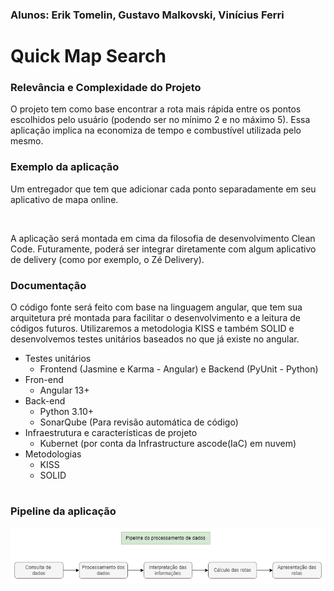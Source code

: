 ### Alunos: Erik Tomelin, Gustavo Malkovski, Vinícius Ferri

# Quick Map Search

### Relevância e Complexidade do Projeto
O projeto tem como base encontrar a rota mais rápida entre os pontos escolhidos pelo usuário (podendo ser no mínimo 2 e no máximo 5). Essa aplicação implica na economiza de tempo e combustível utilizada pelo mesmo.
  
### Exemplo da aplicação
Um entregador que tem que adicionar cada ponto separadamente em seu aplicativo de mapa online.

<br>

A aplicação será montada em cima da filosofia de desenvolvimento Clean Code. Futuramente, poderá ser integrar diretamente com algum aplicativo de delivery (como por exemplo, o Zé Delivery).

### Documentação
O código fonte será feito com base na linguagem angular, que tem sua arquitetura pré montada para facilitar o desenvolvimento e a leitura de códigos futuros. Utilizaremos a metodologia KISS e também SOLID e desenvolvemos testes unitários baseados no que já existe no angular.

- Testes unitários
  - Frontend (Jasmine e Karma - Angular) e Backend (PyUnit - Python)
- Fron-end
  - Angular 13+
- Back-end
  - Python 3.10+
  - SonarQube (Para revisão automática de código)
- Infraestrutura e características de projeto
  - Kubernet (por conta da Infrastructure ascode(IaC) em nuvem)
- Metodologias
  - KISS
  - SOLID
#
### Pipeline da aplicação
![pipeline](https://github.com/erik-tomelin/quick-map-search/blob/main/Diagramas/Diagrama%20Pipeline.png)
